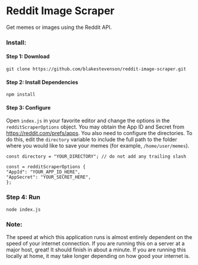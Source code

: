 # Reddit Image Scraper
Get memes or images using the Reddit API.

### Install:

#### Step 1: Download
```git clone https://github.com/blakestevenson/reddit-image-scraper.git```

#### Step 2: Install Dependencies
```npm install```

#### Step 3: Configure
Open `index.js` in your favorite editor and change the options in the `redditScraperOptions` object. You may obtain the App ID and Secret from https://reddit.com/prefs/apps. You also need to configure the directories. To do this, edit the `directory` variable to include the full path to the folder where you would like to save your memes (for example, `/home/user/memes`).
```
const directory = "YOUR_DIRECTORY"; // do not add any trailing slash

const = redditScraperOptions {
"AppId": "YOUR_APP_ID_HERE",
"AppSecret": "YOUR_SECRET_HERE",
};
```

### Step 4: Run
```node index.js```

### Note:
The speed at which this application runs is almost entirely dependent on the speed of your internet connection. If you are running this on a server at a major host, great! It should finish in about a minute. If you are running this locally at home, it may take longer depending on how good your internet is.
